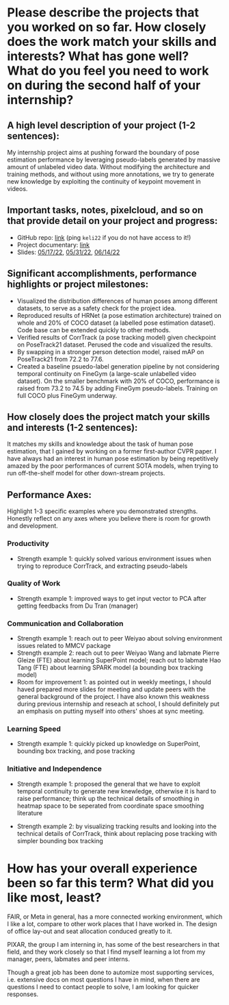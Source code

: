 # Please describe the projects that you worked on so far. How closely does the work match your skills and interests? What has gone well? What do you feel you need to work on during the second half of your internship?

## A high level description of your project (1-2 sentences): 

My internship project aims at pushing forward the boundary of pose estimation performance by leveraging pseudo-labels generated by massive amount of unlabeled video data. Without modifying the architecture and training methods, and without using more annotations, we try to generate new knowledge by exploiting the continuity of keypoint movement in videos. 


## Important tasks, notes, pixelcloud, and so on that provide detail on your project and progress: 

+ GitHub repo: [link](https://github.com/likenneth/HR) (ping `keli22` if you do not have access to it!)
+ Project documentary: [link](https://docs.google.com/document/d/1LSn5wX6kxc6obP4nBXhUyewhPLZ4qhIYrKYnGWywT3I/edit?usp=sharing)
+ Slides: [05/17/22](https://docs.google.com/presentation/d/1GZBAbITCrWFrbf49oDdQComd2O3qC9ZJoWj_jSQ8Ri0/edit?usp=sharing), [05/31/22](https://docs.google.com/presentation/d/19LbrV1KyrP1M0SPCFTmpAPU-9pJkyrCYrUESjeDIw_A/edit?usp=sharing), [06/14/22](https://docs.google.com/presentation/d/19DxT_vASPwnFbgsCJQyLHvqNte3Wx4c1MBrnrRzKvOM/edit?usp=sharing)

## Significant accomplishments, performance highlights or project milestones: 

+ Visualized the distribution differences of human poses among different datasets, to serve as a safety check for the project idea.
+ Reproduced results of HRNet (a pose estimation architecture) trained on whole and $20\%$ of COCO dataset (a labelled pose estimation dataset). Code base can be extended quickly to other methods. 
+ Verified results of CorrTrack (a pose tracking model) given checkpoint on PoseTrack21 dataset. Perused the code and visualized the results. 
+ By swapping in a stronger person detection model, raised mAP on PoseTrack21 from $72.2$ to $77.6$. 
+ Created a baseline psuedo-label generation pipeline by not considering temporal continuity on FineGym (a large-scale unlabelled video dataset). On the smaller benchmark with $20\%$ of COCO, performance is raised from $73.2$ to $74.5$ by adding FineGym pseudo-labels. Training on full COCO plus FineGym underway. 

## How closely does the project match your skills and interests (1-2 sentences): 

It matches my skills and knowledge about the task of human pose estimation, that I gained by working on a former first-author CVPR paper. I have always had an interest in human pose estimation by being repetitively amazed by the poor performances of current SOTA models, when trying to run off-the-shelf model for other down-stream projects. 

## Performance Axes:

Highlight 1-3 specific examples where you demonstrated strengths. Honestly reflect on any axes where you believe there is room for growth and development.

### Productivity

+ Strength example 1: quickly solved various environment issues when trying to reproduce CorrTrack, and extracting pseudo-labels

### Quality of Work

+ Strength example 1: improved ways to get input vector to PCA after getting feedbacks from Du Tran (manager)

### Communication and Collaboration

+ Strength example 1: reach out to peer Weiyao about solving environment issues related to MMCV package
+ Strength example 2: reach out to peer Weiyao Wang and labmate Pierre Gleize (FTE) about learning SuperPoint model; reach out to labmate Hao Tang (FTE) about learning SPARK model (a bounding box tracking model)
+ Room for improvement 1: as pointed out in weekly meetings, I should haved prepared more slides for meeting and update peers with the general background of the project. I have also known this weakness during previous internship and reseach at school, I should definitely put an emphasis on putting myself into others' shoes at sync meeting.

### Learning Speed

+ Strength example 1: quickly picked up knowledge on SuperPoint, bounding box tracking, and pose tracking

### Initiative and Independence

+ Strength example 1: proposed the general that we have to exploit temporal continuity to generate new knewledge, otherwise it is hard to raise performance; think up the technical details of smoothing in heatmap space to be seperated from coordinate space smoothing literature

+ Strength example 2: by visualizing tracking results and looking into the technical details of CorrTrack, think about replacing pose tracking with simpler bounding box tracking

# How has your overall experience been so far this term? What did you like most, least?

FAIR, or Meta in general, has a more connected working environment, which I like a lot, compare to other work places that I have worked in. The design of office lay-out and seat allocation conduced greatly to it.

PIXAR, the group I am interning in, has some of the best researchers in that field, and they work closely so that I find myself learning a lot from my manager, peers, labmates and peer interns.

Though a great job has been done to automize most supporting services, i.e. extensive docs on most questions I have in mind, when there are questions I need to contact people to solve, I am looking for quicker responses. 